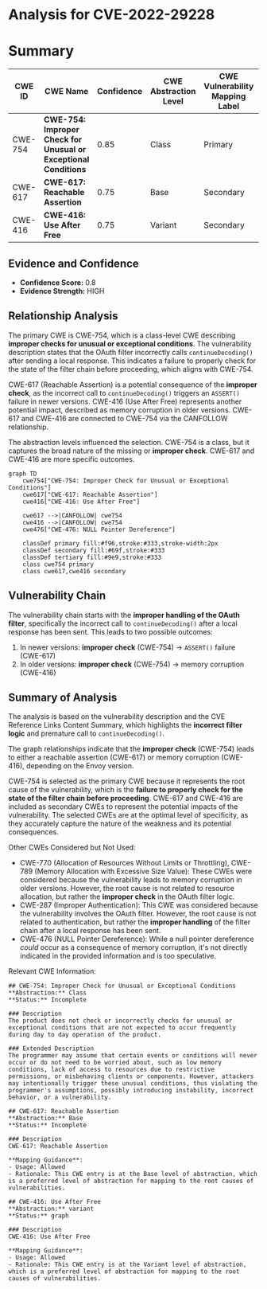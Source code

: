 # Analysis for CVE-2022-29228

# Summary
| CWE ID  | CWE Name                                                                                                | Confidence | CWE Abstraction Level | CWE Vulnerability Mapping Label | CWE-Vulnerability Mapping Notes |
| ------- | ------------------------------------------------------------------------------------------------------- | ---------- | ----------------------- | ------------------------------- | ------------------------------- |
| CWE-754 | **CWE-754: Improper Check for Unusual or Exceptional Conditions**                                        | 0.85       | Class                   | Primary                         | Allowed-with-Review             |
| CWE-617 | **CWE-617: Reachable Assertion**                                                                          | 0.75       | Base                    | Secondary                       | Allowed                         |
| CWE-416 | **CWE-416: Use After Free**                                                                             | 0.75       | Variant                 | Secondary                       | Allowed                         |

## Evidence and Confidence

*   **Confidence Score:** 0.8
*   **Evidence Strength:** HIGH

## Relationship Analysis
The primary CWE is CWE-754, which is a class-level CWE describing **improper checks for unusual or exceptional conditions**. The vulnerability description states that the OAuth filter incorrectly calls `continueDecoding()` after sending a local response. This indicates a failure to properly check for the state of the filter chain before proceeding, which aligns with CWE-754.

CWE-617 (Reachable Assertion) is a potential consequence of the **improper check**, as the incorrect call to `continueDecoding()` triggers an `ASSERT()` failure in newer versions. CWE-416 (Use After Free) represents another potential impact, described as memory corruption in older versions. CWE-617 and CWE-416 are connected to CWE-754 via the CANFOLLOW relationship.

The abstraction levels influenced the selection. CWE-754 is a class, but it captures the broad nature of the missing or **improper check**. CWE-617 and CWE-416 are more specific outcomes.

```mermaid
graph TD
    cwe754["CWE-754: Improper Check for Unusual or Exceptional Conditions"]
    cwe617["CWE-617: Reachable Assertion"]
    cwe416["CWE-416: Use After Free"]
    
    cwe617 -->|CANFOLLOW| cwe754
    cwe416 -->|CANFOLLOW| cwe754
    cwe476["CWE-476: NULL Pointer Dereference"]

    classDef primary fill:#f96,stroke:#333,stroke-width:2px
    classDef secondary fill:#69f,stroke:#333
    classDef tertiary fill:#9e9,stroke:#333
    class cwe754 primary
    class cwe617,cwe416 secondary
```

## Vulnerability Chain
The vulnerability chain starts with the **improper handling of the OAuth filter**, specifically the incorrect call to `continueDecoding()` after a local response has been sent. This leads to two possible outcomes:

1.  In newer versions: **improper check** (CWE-754) -> `ASSERT()` failure (CWE-617)
2.  In older versions: **improper check** (CWE-754) -> memory corruption (CWE-416)

## Summary of Analysis
The analysis is based on the vulnerability description and the CVE Reference Links Content Summary, which highlights the **incorrect filter logic** and premature call to `continueDecoding()`.

The graph relationships indicate that the **improper check** (CWE-754) leads to either a reachable assertion (CWE-617) or memory corruption (CWE-416), depending on the Envoy version.

CWE-754 is selected as the primary CWE because it represents the root cause of the vulnerability, which is the **failure to properly check for the state of the filter chain before proceeding**. CWE-617 and CWE-416 are included as secondary CWEs to represent the potential impacts of the vulnerability. The selected CWEs are at the optimal level of specificity, as they accurately capture the nature of the weakness and its potential consequences.

Other CWEs Considered but Not Used:

*   CWE-770 (Allocation of Resources Without Limits or Throttling), CWE-789 (Memory Allocation with Excessive Size Value): These CWEs were considered because the vulnerability leads to memory corruption in older versions. However, the root cause is not related to resource allocation, but rather the **improper check** in the OAuth filter logic.
*   CWE-287 (Improper Authentication): This CWE was considered because the vulnerability involves the OAuth filter. However, the root cause is not related to authentication, but rather the **improper handling** of the filter chain after a local response has been sent.
*   CWE-476 (NULL Pointer Dereference): While a null pointer dereference *could* occur as a consequence of memory corruption, it's not directly indicated in the provided information and is too speculative.

Relevant CWE Information:
```
## CWE-754: Improper Check for Unusual or Exceptional Conditions
**Abstraction:** Class
**Status:** Incomplete

### Description
The product does not check or incorrectly checks for unusual or exceptional conditions that are not expected to occur frequently during day to day operation of the product.

### Extended Description
The programmer may assume that certain events or conditions will never occur or do not need to be worried about, such as low memory conditions, lack of access to resources due to restrictive permissions, or misbehaving clients or components. However, attackers may intentionally trigger these unusual conditions, thus violating the programmer's assumptions, possibly introducing instability, incorrect behavior, or a vulnerability.

## CWE-617: Reachable Assertion
**Abstraction:** Base
**Status:** Incomplete

### Description
CWE-617: Reachable Assertion

**Mapping Guidance**:
- Usage: Allowed
- Rationale: This CWE entry is at the Base level of abstraction, which is a preferred level of abstraction for mapping to the root causes of vulnerabilities.

## CWE-416: Use After Free
**Abstraction:** variant
**Status:** graph

### Description
CWE-416: Use After Free

**Mapping Guidance**:
- Usage: Allowed
- Rationale: This CWE entry is at the Variant level of abstraction, which is a preferred level of abstraction for mapping to the root causes of vulnerabilities.
```